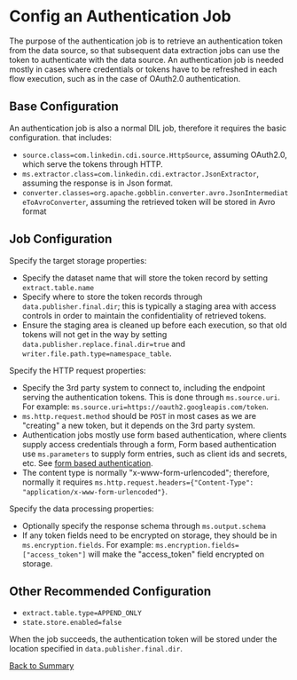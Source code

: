 # Config an Authentication Job

The purpose of the authentication job is to retrieve an authentication token from the data source, so that
subsequent data extraction jobs can use the token to authenticate with the data source. An authentication job is 
needed mostly in cases where credentials or tokens have to be refreshed in each flow execution, such as in 
the case of OAuth2.0 authentication. 

## Base Configuration

An authentication job is also a normal DIL job, therefore it requires the basic configuration. that includes:
- `source.class=com.linkedin.cdi.source.HttpSource`, assuming OAuth2.0, which serve the tokens through HTTP. 
- `ms.extractor.class=com.linkedin.cdi.extractor.JsonExtractor`, assuming the response is in Json format.
- `converter.classes=org.apache.gobblin.converter.avro.JsonIntermediateToAvroConverter`, assuming the retrieved token will
  be stored in Avro format 

## Job Configuration

Specify the target storage properties:

- Specify the dataset name that will store the token record by setting `extract.table.name`
- Specify where to store the token records through `data.publisher.final.dir`; this is typically a staging area with access controls
  in order to maintain the confidentiality of retrieved tokens.
- Ensure the staging area is cleaned up before each execution, so that old tokens will not get in the way by setting
  `data.publisher.replace.final.dir=true` and `writer.file.path.type=namespace_table`.

Specify the HTTP request properties:

- Specify the 3rd party system to connect to, including the endpoint serving the authentication tokens. This is done
  through `ms.source.uri`. For example: `ms.source.uri=https://oauth2.googleapis.com/token`.
- `ms.http.request.method` should be `POST` in most cases as we are "creating" a new token, but it depends on the 3rd party system.
- Authentication jobs mostly use form based authentication, where clients supply access credentials through a form,
  Form based authentication use `ms.parameters` to supply form entries, such as client ids and secrets, etc.
  See [form based authentication](source-authentication.md#http-syntax).
- The content type is normally "x-www-form-urlencoded"; therefore, normally it requires `ms.http.request.headers={"Content-Type": "application/x-www-form-urlencoded"}`. 

Specify the data processing properties:

- Optionally specify the response schema through `ms.output.schema`
- If any token fields need to be encrypted on storage, they should be in `ms.encryption.fields`. 
  For example: `ms.encryption.fields=["access_token"]` will make the "access_token" field encrypted on storage.
  
## Other Recommended Configuration
- `extract.table.type=APPEND_ONLY`
- `state.store.enabled=false`

When the job succeeds, the authentication token will be stored under the location specified in `data.publisher.final.dir`. 

[Back to Summary](summary.md#configanauthenticationjob)